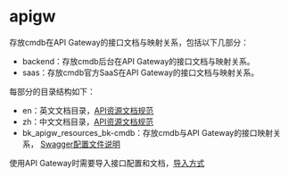 # apigw

存放cmdb在API Gateway的接口文档与映射关系，包括以下几部分：
- backend：存放cmdb后台在API Gateway的接口文档与映射关系。
- saas：存放cmdb官方SaaS在API Gateway的接口文档与映射关系。

每部分的目录结构如下：

- en：英文文档目录，[API资源文档规范](https://bk.tencent.com/docs/markdown/ZH/APIGateway/1.10/UserGuide/apigateway/reference/api-doc-specification.md)
- zh：中文文档目录，[API资源文档规范](https://bk.tencent.com/docs/markdown/ZH/APIGateway/1.10/UserGuide/apigateway/reference/api-doc-specification.md)
- bk_apigw_resources_bk-cmdb：存放cmdb与API Gateway的接口映射关系， [Swagger配置文件说明](https://bk.tencent.com/docs/markdown/ZH/APIGateway/1.10/UserGuide/apigateway/reference/swagger.md)

使用API Gateway时需要导入接口配置和文档，[导入方式](https://bk.tencent.com/docs/markdown/ZH/APIGateway/1.10/UserGuide/apigateway/howto/import-resource-docs.md)

